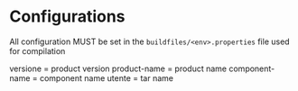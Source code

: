 # Configurations
All configuration MUST be set in the `buildfiles/<env>.properties` file used for compilation

versione = product version
product-name = product name
component-name = component name
utente = tar name